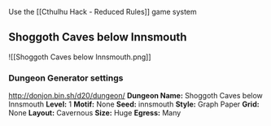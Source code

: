 Use the [[Cthulhu Hack - Reduced Rules]] game system
## Shoggoth Caves below Innsmouth

![[Shoggoth Caves below Innsmouth.png]]
### Dungeon Generator settings
http://donjon.bin.sh/d20/dungeon/
**Dungeon Name:** Shoggoth Caves below Innsmouth
**Level:** 1
**Motif:** None
**Seed:** innsmouth
**Style:** Graph Paper
**Grid:** None
**Layout:** Cavernous
**Size:** Huge
**Egress:** Many